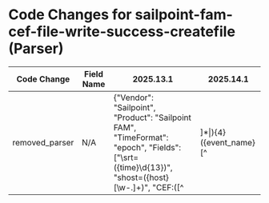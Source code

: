 # Code Changes for sailpoint-fam-cef-file-write-success-createfile (Parser)

| Code Change | Field Name | 2025.13.1 | 2025.14.1 |
|-------------|------------|-----------|------------|
| removed_parser | N/A | {"Vendor": "Sailpoint", "Product": "Sailpoint FAM", "TimeFormat": "epoch", "Fields": ["\srt=({time}\d{13})", "shost=({host}[\w\-.]+)", "CEF:([^|]*\|){4}({event_name}[^|]+)\|", "src=({src_ip}((([0-9a-fA-F.]{0,4}):{1,2}){1,7}([0-9a-fA-F]){0,4})|(((25[0-5]|(2[0-4]|1\d|[0-9]|)\d)\.?\b){4}))(:({src_port}\d+))?", "sntdom=({domain}[^=]+)\s+\w+=", "suser=({user}[\w\.\-\!\#\^\~]{1,40}\$?)\s+\w+=", "sproc=({app}[^=]+)\s+\w+=", "fname=({file_name}[^=]+)\s+\w+=", "filePath=({file_path}({file_dir}[^=]+)\\\\[^=]+)\s+\w+=", "cs3=({file_ext}[^=]+)\s+\w+=", "fileType=({file_type}[^=]+)\s+\w+=", "({access}Create)"], "DupFields": ["event_name->operation"], "Name": "sailpoint-fam-cef-file-write-success-createfile", "Conditions": ["CEF:", "|Sailpoint|FAM|", "|Create File|", "sproc=Netapp - CIFS"], "ParserVersion": "v1.0.0"} | N/A |